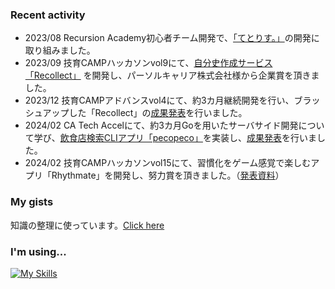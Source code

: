 ### Recent activity
- 2023/08 Recursion Academy初心者チーム開発で、[「てとりす。」](https://github.com/teamdev-c/work-space)の開発に取り組みました。
- 2023/09 技育CAMPハッカソンvol9にて、[自分史作成サービス「Recollect」](https://github.com/Seiya-Tagami/Recollect-Web) を開発し、パーソルキャリア株式会社様から企業賞を頂きました。
- 2023/12 技育CAMPアドバンスvol4にて、約3カ月継続開発を行い、ブラッシュアップした「Recollect」の[成果発表](https://docs.google.com/presentation/d/1cBwZ-pXHmJGIHrIKgwCsSUtNJDzfKIXB/edit#slide=id.p1)を行いました。
- 2024/02 CA Tech Accelにて、約3カ月Goを用いたサーバサイド開発について学び、[飲食店検索CLIアプリ「pecopeco」](https://github.com/Seiya-Tagami/pecopeco)を実装し、[成果発表](https://docs.google.com/presentation/d/1ejWeAxkQPYPJqpKaBeQvfXf8qpM1uMoR_F6LdFQOW9o/edit#slide=id.p)を行いました。
- 2024/02 技育CAMPハッカソンvol15にて、習慣化をゲーム感覚で楽しむアプリ「Rhythmate」を開発し、努力賞を頂きました。（[発表資料](https://docs.google.com/presentation/d/1w_T3tXJL912OLZDxZuXU8tLzIJyrbJi7tBY_Yry6rl8/edit#slide=id.g2bc64e7b4fd_1_75)）

### My gists
知識の整理に使っています。[Click here](https://gist.github.com/Seiya-Tagami)

### I'm using...
[![My Skills](https://skillicons.dev/icons?i=ts,react,nextjs,nodejs,go)](https://skillicons.dev)

<!--
**Seiya-Tagami/Seiya-Tagami** is a ✨ _special_ ✨ repository because its `README.md` (this file) appears on your GitHub profile.

Here are some ideas to get you started:

- 🔭 I’m currently working on ...
- 🌱 I’m currently learning ...
- 👯 I’m looking to collaborate on ...
- 🤔 I’m looking for help with ...
- 💬 Ask me about ...
- 📫 How to reach me: ...
- 😄 Pronouns: ...
- ⚡ Fun fact: ...
-->
